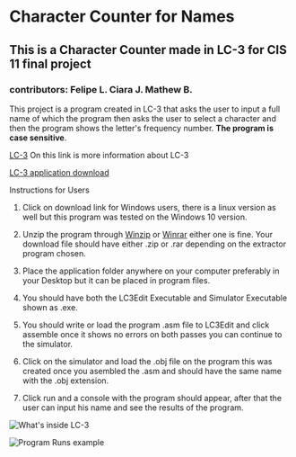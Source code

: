 <!--Headings-->
# Character Counter for Names 
## This is a Character Counter made in LC-3 for CIS 11 final project
### contributors: Felipe L. Ciara J. Mathew B.
<!--Intro Paragraph-->
This project is a program created in LC-3 that asks the user to input a full name of which the program then asks the user to select a character and then the program shows the letter's frequency number. **The program is case sensitive**.
<!--Links to simulator-->
[LC-3](https://en.wikipedia.org/wiki/Little_Computer_3) On this link is more information about LC-3

[LC-3 application download](https://highered.mheducation.com/sites/0072467509/student_view0/lc-3_simulator.html)

Instructions for Users
1. Click on download link for Windows users, there is a linux version as well but this program was tested on the Windows 10 version.
   
2. Unzip the program through [Winzip](https://www.winzip.com/en/) or [Winrar](https://www.win-rar.com/start.html?&L=0) either one is fine. Your download file should have either .zip or .rar depending on the extractor program chosen.
3. Place the application folder anywhere on your computer preferably in your Desktop  but it can be placed in program files.
4. You should have both the LC3Edit Executable and Simulator Executable shown as .exe.
5. You should write or load the program .asm file to LC3Edit  and click assemble once it shows no errors on both passes you can continue to the simulator.
6. Click on the simulator and load the .obj file on the program this was created once you asembled the .asm and should have the same name with the .obj extension.
7.  Click run and a console with the program should appear,  after that the user can input his name and see the results of the program.


![What's inside LC-3](https://github.com/FelipeLeonM1998/Test/assets/134893345/5792642b-bd69-4bed-85d6-aff0887a79d6)

![Program Runs example](https://github.com/FelipeLeonM1998/Test/assets/134893345/5a47dedf-6e6b-4ae6-b2be-c871b2042c59)
